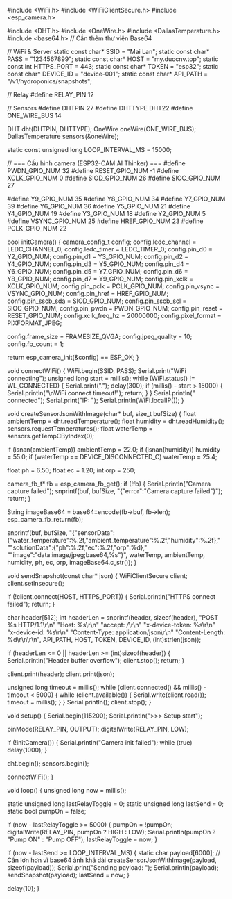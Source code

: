 #include <WiFi.h>
#include <WiFiClientSecure.h>
#include <esp_camera.h>

#include <DHT.h>
#include <OneWire.h>
#include <DallasTemperature.h>
#include <base64.h>  // Cần thêm thư viện Base64

// WiFi & Server
static const char* SSID       = "Mai Lan";
static const char* PASS       = "1234567899";
static const char* HOST       = "my.duocnv.top";
static const int   HTTPS_PORT = 443;
static const char* TOKEN      = "esp32";
static const char* DEVICE_ID  = "device-001";
static const char* API_PATH   = "/v1/hydroponics/snapshots";

// Relay
#define RELAY_PIN       12

// Sensors
#define DHTPIN          27
#define DHTTYPE         DHT22
#define ONE_WIRE_BUS    14

DHT dht(DHTPIN, DHTTYPE);
OneWire oneWire(ONE_WIRE_BUS);
DallasTemperature sensors(&oneWire);

static const unsigned long LOOP_INTERVAL_MS = 15000;

// === Cấu hình camera (ESP32-CAM AI Thinker) ===
#define PWDN_GPIO_NUM    32
#define RESET_GPIO_NUM   -1
#define XCLK_GPIO_NUM     0
#define SIOD_GPIO_NUM    26
#define SIOC_GPIO_NUM    27

#define Y9_GPIO_NUM      35
#define Y8_GPIO_NUM      34
#define Y7_GPIO_NUM      39
#define Y6_GPIO_NUM      36
#define Y5_GPIO_NUM      21
#define Y4_GPIO_NUM      19
#define Y3_GPIO_NUM      18
#define Y2_GPIO_NUM       5
#define VSYNC_GPIO_NUM   25
#define HREF_GPIO_NUM    23
#define PCLK_GPIO_NUM    22

bool initCamera() {
  camera_config_t config;
  config.ledc_channel = LEDC_CHANNEL_0;
  config.ledc_timer = LEDC_TIMER_0;
  config.pin_d0 = Y2_GPIO_NUM;
  config.pin_d1 = Y3_GPIO_NUM;
  config.pin_d2 = Y4_GPIO_NUM;
  config.pin_d3 = Y5_GPIO_NUM;
  config.pin_d4 = Y6_GPIO_NUM;
  config.pin_d5 = Y7_GPIO_NUM;
  config.pin_d6 = Y8_GPIO_NUM;
  config.pin_d7 = Y9_GPIO_NUM;
  config.pin_xclk = XCLK_GPIO_NUM;
  config.pin_pclk = PCLK_GPIO_NUM;
  config.pin_vsync = VSYNC_GPIO_NUM;
  config.pin_href = HREF_GPIO_NUM;
  config.pin_sscb_sda = SIOD_GPIO_NUM;
  config.pin_sscb_scl = SIOC_GPIO_NUM;
  config.pin_pwdn = PWDN_GPIO_NUM;
  config.pin_reset = RESET_GPIO_NUM;
  config.xclk_freq_hz = 20000000;
  config.pixel_format = PIXFORMAT_JPEG;

  config.frame_size = FRAMESIZE_QVGA;
  config.jpeg_quality = 10;
  config.fb_count = 1;

  return esp_camera_init(&config) == ESP_OK;
}

void connectWiFi() {
  WiFi.begin(SSID, PASS);
  Serial.print("WiFi connecting");
  unsigned long start = millis();
  while (WiFi.status() != WL_CONNECTED) {
    Serial.print(".");
    delay(300);
    if (millis() - start > 15000) {
      Serial.println("\nWiFi connect timeout!");
      return;
    }
  }
  Serial.println(" connected");
  Serial.print("IP: "); Serial.println(WiFi.localIP());
}

void createSensorJsonWithImage(char* buf, size_t bufSize) {
  float ambientTemp = dht.readTemperature();
  float humidity = dht.readHumidity();
  sensors.requestTemperatures();
  float waterTemp = sensors.getTempCByIndex(0);

  if (isnan(ambientTemp)) ambientTemp = 22.0;
  if (isnan(humidity)) humidity = 55.0;
  if (waterTemp == DEVICE_DISCONNECTED_C) waterTemp = 25.4;

  float ph = 6.50;
  float ec = 1.20;
  int orp = 250;

  camera_fb_t* fb = esp_camera_fb_get();
  if (!fb) {
    Serial.println("Camera capture failed");
    snprintf(buf, bufSize, "{\"error\":\"Camera capture failed\"}");
    return;
  }

  String imageBase64 = base64::encode(fb->buf, fb->len);
  esp_camera_fb_return(fb);

  snprintf(buf, bufSize,
    "{\"sensorData\":{\"water_temperature\":%.2f,\"ambient_temperature\":%.2f,\"humidity\":%.2f},"
    "\"solutionData\":{\"ph\":%.2f,\"ec\":%.2f,\"orp\":%d},"
    "\"image\":\"data:image/jpeg;base64,%s\"}",
    waterTemp, ambientTemp, humidity,
    ph, ec, orp,
    imageBase64.c_str());
}

void sendSnapshot(const char* json) {
  WiFiClientSecure client;
  client.setInsecure();

  if (!client.connect(HOST, HTTPS_PORT)) {
    Serial.println("HTTPS connect failed");
    return;
  }

  char header[512];
  int headerLen = snprintf(header, sizeof(header),
    "POST %s HTTP/1.1\r\n"
    "Host: %s\r\n"
    "accept: */*\r\n"
    "x-device-token: %s\r\n"
    "x-device-id: %s\r\n"
    "Content-Type: application/json\r\n"
    "Content-Length: %d\r\n\r\n",
    API_PATH, HOST, TOKEN, DEVICE_ID, (int)strlen(json));

  if (headerLen <= 0 || headerLen >= (int)sizeof(header)) {
    Serial.println("Header buffer overflow");
    client.stop();
    return;
  }

  client.print(header);
  client.print(json);

  unsigned long timeout = millis();
  while (client.connected() && millis() - timeout < 5000) {
    while (client.available()) {
      Serial.write(client.read());
      timeout = millis();
    }
  }
  Serial.println();
  client.stop();
}

void setup() {
  Serial.begin(115200);
  Serial.println(">>> Setup start");

  pinMode(RELAY_PIN, OUTPUT);
  digitalWrite(RELAY_PIN, LOW);

  if (!initCamera()) {
    Serial.println("Camera init failed");
    while (true) delay(1000);
  }

  dht.begin();
  sensors.begin();

  connectWiFi();
}

void loop() {
  unsigned long now = millis();

  static unsigned long lastRelayToggle = 0;
  static unsigned long lastSend = 0;
  static bool pumpOn = false;

  if (now - lastRelayToggle >= 5000) {
    pumpOn = !pumpOn;
    digitalWrite(RELAY_PIN, pumpOn ? HIGH : LOW);
    Serial.println(pumpOn ? "Pump ON" : "Pump OFF");
    lastRelayToggle = now;
  }

  if (now - lastSend >= LOOP_INTERVAL_MS) {
    static char payload[6000];  // Cần lớn hơn vì base64 ảnh khá dài
    createSensorJsonWithImage(payload, sizeof(payload));
    Serial.print("Sending payload: ");
    Serial.println(payload);
    sendSnapshot(payload);
    lastSend = now;
  }

  delay(10);
}
